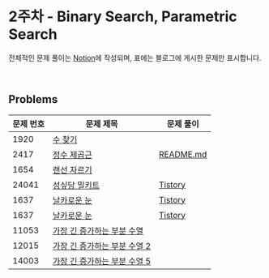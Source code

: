 # 2주차 - Binary Search, Parametric Search

전체적인 문제 풀이는 [Notion](https://ro-el.notion.site/6171925cc9aa49798df0541ea5bfacc2)에 작성되며, 표에는 블로그에 게시한 문제만 표시합니다.

<br>

## Problems

| 문제 번호 | 문제 제목                                             | 문제 풀이                                                                                                               |
|-------|---------------------------------------------------|---------------------------------------------------------------------------------------------------------------------|
| 1920    | [수 찾기](https://www.acmicpc.net/problem/1920)      |                                                                                                                     |
| 2417    | [정수 제곱근](https://www.acmicpc.net/problem/2417)    |         [README.md](..%2F3%EC%A3%BC%EC%B0%A8%2FREADME.md)                                                                                                            |
| 1654   | [랜선 자르기](https:/[README.md](..%2F3%EC%A3%BC%EC%B0%A8%2FREADME.md)/www.acmicpc.net/problem/1654)    |                                                                                                                     |
| 24041   | [성싶당 밀키트](https://www.acmicpc.net/problem/24041)  | [Tistory](https://roel-yomojomo.tistory.com/entry/boj-24041-%EC%84%B1%EC%8B%B6%EB%8B%B9%EB%B0%80%ED%82%A4%ED%8A%B8) |
| 1637   | [날카로운 눈](https://www.acmicpc.net/problem/1637)    | [Tistory](https://roel-yomojomo.tistory.com/entry/boj-1637-%EB%82%A0%EC%B9%B4%EB%A1%9C%EC%9A%B4%EB%88%88)           |
| 1637   | [날카로운 눈](https://www.acmicpc.net/problem/1637)    | [Tistory](https://roel-yomojomo.tistory.com/entry/boj-1637-%EB%82%A0%EC%B9%B4%EB%A1%9C%EC%9A%B4%EB%88%88)           |
| 11053   | [가장 긴 증가하는 부분 수열](https://www.acmicpc.net/problem/11053)    |   |
| 12015   | [가장 긴 증가하는 부분 수열 2](https://www.acmicpc.net/problem/12053)    |   |
| 14003   | [가장 긴 증가하는 부분 수열 5](https://www.acmicpc.net/problem/14003)    |   |

<br>
